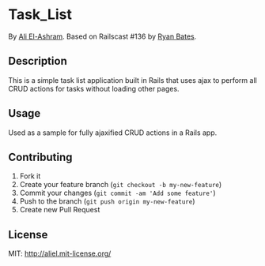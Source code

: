 # Task_List


By [Ali El-Ashram](https://aliel.herokuapp.com).
Based on Railscast #136 by [Ryan Bates](http://railscasts.com/episodes/136-jquery-ajax-revised?view=asciicast).



## Description
This is a simple task list application built in Rails that uses ajax to perform all CRUD actions for tasks without loading other pages.



## Usage

Used as a sample for fully ajaxified CRUD actions in a Rails app.



## Contributing

1. Fork it
2. Create your feature branch (`git checkout -b my-new-feature`)
3. Commit your changes (`git commit -am 'Add some feature'`)
4. Push to the branch (`git push origin my-new-feature`)
5. Create new Pull Request

## License

MIT: http://aliel.mit-license.org/
